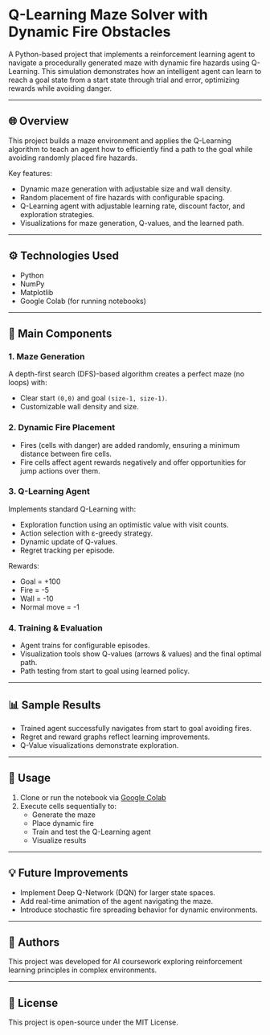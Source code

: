 # Q-Learning Maze Solver with Dynamic Fire Obstacles

A Python-based project that implements a reinforcement learning agent to navigate a procedurally generated maze with dynamic fire hazards using Q-Learning. This simulation demonstrates how an intelligent agent can learn to reach a goal state from a start state through trial and error, optimizing rewards while avoiding danger.

---

## 🌐 Overview
This project builds a maze environment and applies the Q-Learning algorithm to teach an agent how to efficiently find a path to the goal while avoiding randomly placed fire hazards.

Key features:
- Dynamic maze generation with adjustable size and wall density.
- Random placement of fire hazards with configurable spacing.
- Q-Learning agent with adjustable learning rate, discount factor, and exploration strategies.
- Visualizations for maze generation, Q-values, and the learned path.

---

## ⚙️ Technologies Used
- Python
- NumPy
- Matplotlib
- Google Colab (for running notebooks)

---

## 🧠 Main Components

### 1. **Maze Generation**
A depth-first search (DFS)-based algorithm creates a perfect maze (no loops) with:
- Clear start `(0,0)` and goal `(size-1, size-1)`.
- Customizable wall density and size.

### 2. **Dynamic Fire Placement**
- Fires (cells with danger) are added randomly, ensuring a minimum distance between fire cells.
- Fire cells affect agent rewards negatively and offer opportunities for jump actions over them.

### 3. **Q-Learning Agent**
Implements standard Q-Learning with:
- Exploration function using an optimistic value with visit counts.
- Action selection with ε-greedy strategy.
- Dynamic update of Q-values.
- Regret tracking per episode.

Rewards:
- Goal = +100
- Fire = -5
- Wall = -10
- Normal move = -1

### 4. **Training & Evaluation**
- Agent trains for configurable episodes.
- Visualization tools show Q-values (arrows & values) and the final optimal path.
- Path testing from start to goal using learned policy.

---

## 📊 Sample Results
- Trained agent successfully navigates from start to goal avoiding fires.
- Regret and reward graphs reflect learning improvements.
- Q-Value visualizations demonstrate exploration.

---

## 📅 Usage
1. Clone or run the notebook via [Google Colab](https://colab.research.google.com/drive/1Qrcq2QpjqAYVUWcR4lsesjnQYrCuSxhc)
2. Execute cells sequentially to:
   - Generate the maze
   - Place dynamic fire
   - Train and test the Q-Learning agent
   - Visualize results

---

## 💡 Future Improvements
- Implement Deep Q-Network (DQN) for larger state spaces.
- Add real-time animation of the agent navigating the maze.
- Introduce stochastic fire spreading behavior for dynamic environments.

---

## 🚀 Authors
This project was developed for AI coursework exploring reinforcement learning principles in complex environments.

---

## 💼 License
This project is open-source under the MIT License.

